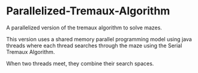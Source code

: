 # Parallelized-Tremaux-Algorithm
A parallelized version of the tremaux algorithm to solve mazes.

This version uses a shared memory parallel programming model using java threads where each thread searches through the maze using the Serial Tremaux Algorithm.

When two threads meet, they combine their search spaces.

